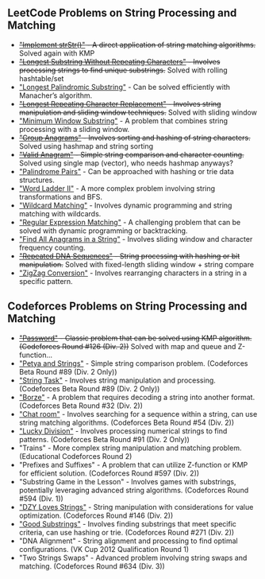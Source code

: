 ## LeetCode Problems on String Processing and Matching
- ~~["Implement strStr()"](https://leetcode.com/problems/find-the-index-of-the-first-occurrence-in-a-string/description/) - A direct application of string matching algorithms.~~ Solved again with KMP
- ~~["Longest Substring Without Repeating Characters"](https://leetcode.com/problems/longest-substring-without-repeating-characters/description/) - Involves processing strings to find unique substrings.~~ Solved with rolling hashtable/set
- ["Longest Palindromic Substring"](https://leetcode.com/problems/longest-palindromic-substring/description/) - Can be solved efficiently with Manacher’s algorithm.
- ~~["Longest Repeating Character Replacement"](https://leetcode.com/problems/longest-repeating-character-replacement/) - Involves string manipulation and sliding window techniques.~~ Solved with sliding window
- ["Minimum Window Substring"](https://leetcode.com/problems/minimum-window-substring) - A problem that combines string processing with a sliding window.
- ~~["Group Anagrams"](https://leetcode.com/problems/group-anagrams/) - Involves sorting and hashing of string characters.~~ Solved using hashmap and string sorting
- ~~["Valid Anagram"](https://leetcode.com/problems/valid-anagram/) - Simple string comparison and character counting.~~ Solved using single map (vector), who needs hashmap anyways?
- ["Palindrome Pairs"](https://leetcode.com/problems/palindrome-pairs/) - Can be approached with hashing or trie data structures.
- ["Word Ladder II"](https://leetcode.com/problems/word-ladder-ii/) - A more complex problem involving string transformations and BFS.
- ["Wildcard Matching"](https://leetcode.com/problems/wildcard-matching/) - Involves dynamic programming and string matching with wildcards.
- ["Regular Expression Matching"](https://leetcode.com/problems/regular-expression-matching/) - A challenging problem that can be solved with dynamic programming or backtracking.
- ["Find All Anagrams in a String"](https://leetcode.com/problems/find-all-anagrams-in-a-string/) - Involves sliding window and character frequency counting.
- ~~["Repeated DNA Sequences"](https://leetcode.com/problems/repeated-dna-sequences/description/) - String processing with hashing or bit manipulation.~~ Solved with fixed-length sliding window + string compare
- ["ZigZag Conversion"](https://leetcode.com/problems/zigzag-conversion/) - Involves rearranging characters in a string in a specific pattern.

## Codeforces Problems on String Processing and Matching
- ~~["Password"](https://codeforces.com/problemset/problem/126/B) - Classic problem that can be solved using KMP algorithm. (Codeforces Round #126 (Div. 2))~~ Solved with map and queue and Z-function...
- ["Petya and Strings"](https://codeforces.com/problemset/problem/112/A) - Simple string comparison problem. (Codeforces Beta Round #89 (Div. 2 Only))
- ["String Task"](https://codeforces.com/problemset/problem/118/A) - Involves string manipulation and processing. (Codeforces Beta Round #89 (Div. 2 Only))
- ["Borze"](https://codeforces.com/problemset/problem/32/B) - A problem that requires decoding a string into another format. (Codeforces Beta Round #32 (Div. 2))
- ["Chat room"](https://codeforces.com/problemset/problem/58/A) - Involves searching for a sequence within a string, can use string matching algorithms. (Codeforces Beta Round #54 (Div. 2))
- ["Lucky Division"](https://codeforces.com/problemset/problem/122/A) - Involves processing numerical strings to find patterns. (Codeforces Beta Round #91 (Div. 2 Only))
- "Trains" - More complex string manipulation and matching problem. (Educational Codeforces Round 2)
- "Prefixes and Suffixes" - A problem that can utilize Z-function or KMP for efficient solution. (Codeforces Round #597 (Div. 2))
- "Substring Game in the Lesson" - Involves games with substrings, potentially leveraging advanced string algorithms. (Codeforces Round #594 (Div. 1))
- ["DZY Loves Strings"](https://codeforces.com/problemset/problem/447/B) - String manipulation with considerations for value optimization. (Codeforces Round #146 (Div. 2))
- ["Good Substrings"](https://codeforces.com/problemset/problem/271/D) - Involves finding substrings that meet specific criteria, can use hashing or trie. (Codeforces Round #271 (Div. 2))
- "DNA Alignment" - String alignment and processing to find optimal configurations. (VK Cup 2012 Qualification Round 1)
- "Two Strings Swaps" - Advanced problem involving string swaps and matching. (Codeforces Round #634 (Div. 3))
